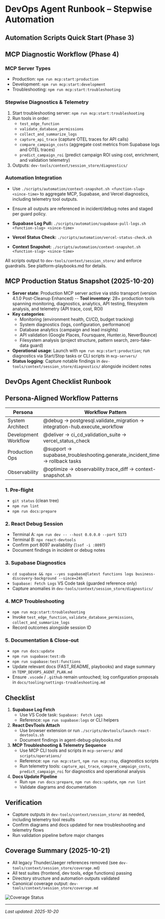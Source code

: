 # DevOps Agent Runbook – Stepwise Automation

## Automation Scripts Quick Start (Phase 3)

## MCP Diagnostic Workflow (Phase 4)

### MCP Server Types

- Production: `npm run mcp:start:production`
- Development: `npm run mcp:start:development`
- Troubleshooting: `npm run mcp:start:troubleshooting`

### Stepwise Diagnostics & Telemetry

1. Start troubleshooting server: `npm run mcp:start:troubleshooting`
2. Run tools in order:
   - `test_edge_function`
   - `validate_database_permissions`
   - `collect_and_summarize_logs`
   - `capture_api_trace` (capture OTEL traces for API calls)
   - `compare_campaign_costs` (aggregate cost metrics from Supabase logs and OTEL traces)
   - `predict_campaign_roi` (predict campaign ROI using cost, enrichment, and validation telemetry)
3. Outputs: `dev-tools/context/session_store/diagnostics/`

### Automation Integration

- Use `./scripts/automation/context-snapshot.sh <function-slug> <since-time>` to aggregate MCP, Supabase, and Vercel diagnostics, including telemetry tool outputs.
- Ensure all outputs are referenced in incident/debug notes and staged per guard policy.

- **Supabase Log Pull:** `./scripts/automation/supabase-pull-logs.sh <function-slug> <since-time>`
- **Vercel Status Check:** `./scripts/automation/vercel-status-check.sh`
- **Context Snapshot:** `./scripts/automation/context-snapshot.sh <function-slug> <since-time>`

All scripts output to `dev-tools/context/session_store/` and enforce guardrails. See platform-playbooks.md for details.

## MCP Production Status Snapshot (2025-10-20)

- **Server state**: Production MCP server active via stdio transport (version 4.1.0 Post-Cleanup Enhanced)
  -- **Tool inventory**: 28+ production tools spanning monitoring, diagnostics, analytics, API testing, filesystem analysis, and telemetry (API trace, cost, ROI)
- **Key categories**:
  - Monitoring (environment health, CI/CD, budget tracking)
  - System diagnostics (logs, configuration, performance)
  - Database analytics (campaign and lead insights)
  - API validation (Google Places, Foursquare, Hunter.io, NeverBounce)
  - Filesystem analysis (project structure, pattern search, zero-fake-data guard)
- **Operational usage**: Launch with `npm run mcp:start:production`; run diagnostics via Start/Stop tasks or CLI scripts in `mcp-servers/`
- **Status logging**: Capture notable findings in `dev-tools/context/session_store/diagnostics/` alongside incident notes

## DevOps Agent Checklist Runbook

## Persona-Aligned Workflow Patterns

| Persona              | Workflow Pattern                                                                |
| -------------------- | ------------------------------------------------------------------------------- |
| System Architect     | @debug → postgresql.validate_migration → integration-hub.execute_workflow       |
| Development Workflow | @deliver → ci_cd_validation_suite → vercel_status_check                         |
| Production Ops       | @support → supabase_troubleshooting.generate_incident_timeline → rollback tasks |
| Observability        | @optimize → observability.trace_diff → context-snapshot.sh                      |

### 1. Pre-flight

- `git status` (clean tree)
- `npm run lint`
- `npm run docs:prepare`

### 2. React Debug Session

- Terminal A: `npm run dev -- --host 0.0.0.0 --port 5173`
- Terminal B: `npx react-devtools`
- Confirm port 8097 availability (`lsof -i :8097`)
- Document findings in incident or debug notes

### 3. Supabase Diagnostics

- `cd supabase && npx --yes supabase@latest functions logs business-discovery-background --since=24h`
- `Supabase: Fetch Logs` VS Code task (guarded reference only)
- Capture anomalies in `dev-tools/context/session_store/diagnostics/`

### 4. MCP Troubleshooting

- `npm run mcp:start:troubleshooting`
- Invoke `test_edge_function`, `validate_database_permissions`, `collect_and_summarize_logs`
- Record outcomes alongside session ID

### 5. Documentation & Close-out

- `npm run docs:update`
- `npm run supabase:test:db`
- `npm run supabase:test:functions`
- Update relevant docs (FAST_README, playbooks) and stage summary in `TEMP_DEVOPS_AGENT_PLAN.md`
- Ensure `.vscode` / `.github` remain untouched; log configuration proposals in `docs/tooling/settings-troubleshooting.md`

## Checklist

1. **Supabase Log Fetch**
   - Use VS Code task: `Supabase: Fetch Logs`
   - Reference: `npm run supabase:logs` or CLI helpers
2. **React DevTools Attach**
   - Use browser extension or run `./scripts/devtools/launch-react-devtools.sh`
   - Document findings in agent-debug-playbooks.md
3. **MCP Troubleshooting & Telemetry Sequence**
   - Use MCP CLI tools and scripts in `mcp-servers/` and `scripts/operations/`
   - Reference: `npm run mcp:start`, `npm run mcp:stop`, diagnostics scripts
   - Run telemetry tools: `capture_api_trace`, `compare_campaign_costs`, `predict_campaign_roi` for diagnostics and operational analysis
4. **Docs Update Pipeline**
   - Run `npm run docs:prepare`, `npm run docs:update`, `npm run lint`
   - Validate diagrams and documentation

## Verification

- Capture outputs in `dev-tools/context/session_store/` as needed, including telemetry tool results
- Confirm diagrams and docs updated for new troubleshooting and telemetry flows
- Run validation pipeline before major changes

## Coverage Summary (2025-10-21)

- All legacy Thunder/Jaeger references removed (see `dev-tools/context/session_store/coverage.md`)
- All test suites (frontend, dev tools, edge functions) passing
- Directory structure and automation outputs validated
- Canonical coverage output: `dev-tools/context/session_store/coverage.md`

![Coverage Status](https://img.shields.io/badge/coverage-100%25-brightgreen)

---

_Last updated: 2025-10-20_
